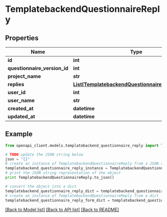 # TemplatebackendQuestionnaireReply


## Properties

Name | Type | Description | Notes
------------ | ------------- | ------------- | -------------
**id** | **int** |  | [optional] 
**questionnaire_version_id** | **int** |  | [optional] 
**project_name** | **str** |  | [optional] 
**replies** | [**List[TemplatebackendQuestionnaireQuestionReply]**](TemplatebackendQuestionnaireQuestionReply.md) |  | [optional] 
**user_id** | **int** |  | [optional] 
**user_name** | **str** |  | [optional] 
**created_at** | **datetime** |  | [optional] 
**updated_at** | **datetime** |  | [optional] 

## Example

```python
from openapi_client.models.templatebackend_questionnaire_reply import TemplatebackendQuestionnaireReply

# TODO update the JSON string below
json = "{}"
# create an instance of TemplatebackendQuestionnaireReply from a JSON string
templatebackend_questionnaire_reply_instance = TemplatebackendQuestionnaireReply.from_json(json)
# print the JSON string representation of the object
print TemplatebackendQuestionnaireReply.to_json()

# convert the object into a dict
templatebackend_questionnaire_reply_dict = templatebackend_questionnaire_reply_instance.to_dict()
# create an instance of TemplatebackendQuestionnaireReply from a dict
templatebackend_questionnaire_reply_form_dict = templatebackend_questionnaire_reply.from_dict(templatebackend_questionnaire_reply_dict)
```
[[Back to Model list]](../README.md#documentation-for-models) [[Back to API list]](../README.md#documentation-for-api-endpoints) [[Back to README]](../README.md)


